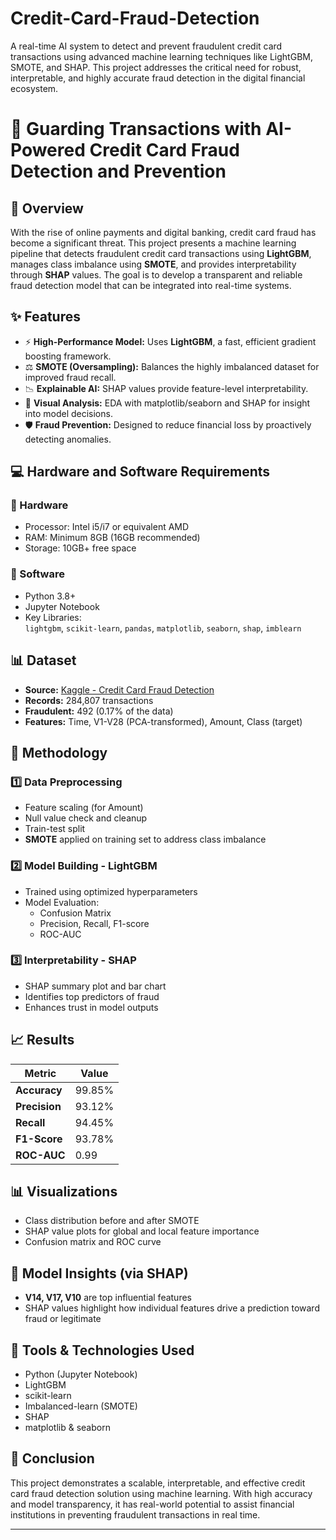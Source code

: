  # Credit-Card-Fraud-Detection
A real-time AI system to detect and prevent fraudulent credit card transactions using advanced machine learning techniques like LightGBM, SMOTE, and SHAP. This project addresses the critical need for robust, interpretable, and highly accurate fraud detection in the digital financial ecosystem.

# 📌 Guarding Transactions with AI-Powered Credit Card Fraud Detection and Prevention

## 🚀 Overview
With the rise of online payments and digital banking, credit card fraud has become a significant threat. This project presents a machine learning pipeline that detects fraudulent credit card transactions using **LightGBM**, manages class imbalance using **SMOTE**, and provides interpretability through **SHAP** values. The goal is to develop a transparent and reliable fraud detection model that can be integrated into real-time systems.

## ✨ Features
- ⚡ **High-Performance Model:** Uses **LightGBM**, a fast, efficient gradient boosting framework.
- ⚖ **SMOTE (Oversampling):** Balances the highly imbalanced dataset for improved fraud recall.
- 📉 **Explainable AI:** SHAP values provide feature-level interpretability.
- 🧪 **Visual Analysis:** EDA with matplotlib/seaborn and SHAP for insight into model decisions.
- 🛡 **Fraud Prevention:** Designed to reduce financial loss by proactively detecting anomalies.

## 💻 Hardware and Software Requirements
### 🔹 Hardware
- Processor: Intel i5/i7 or equivalent AMD
- RAM: Minimum 8GB (16GB recommended)
- Storage: 10GB+ free space

### 🔹 Software
- Python 3.8+
- Jupyter Notebook
- Key Libraries:  
  `lightgbm`, `scikit-learn`, `pandas`, `matplotlib`, `seaborn`, `shap`, `imblearn`

## 📊 Dataset
- **Source:** [Kaggle - Credit Card Fraud Detection](https://www.kaggle.com/datasets/mlg-ulb/creditcardfraud)
- **Records:** 284,807 transactions
- **Fraudulent:** 492 (0.17% of the data)
- **Features:** Time, V1-V28 (PCA-transformed), Amount, Class (target)

## 🔧 Methodology
### 1️⃣ Data Preprocessing
- Feature scaling (for Amount)
- Null value check and cleanup
- Train-test split
- **SMOTE** applied on training set to address class imbalance

### 2️⃣ Model Building - LightGBM
- Trained using optimized hyperparameters
- Model Evaluation:
  - Confusion Matrix
  - Precision, Recall, F1-score
  - ROC-AUC

### 3️⃣ Interpretability - SHAP
- SHAP summary plot and bar chart
- Identifies top predictors of fraud
- Enhances trust in model outputs

## 📈 Results
| Metric         | Value     |
|----------------|-----------|
| **Accuracy**   | 99.85%    |
| **Precision**  | 93.12%    |
| **Recall**     | 94.45%    |
| **F1-Score**   | 93.78%    |
| **ROC-AUC**    | 0.99      |

## 📊 Visualizations
- Class distribution before and after SMOTE
- SHAP value plots for global and local feature importance
- Confusion matrix and ROC curve

## 🧠 Model Insights (via SHAP)
- **V14, V17, V10** are top influential features
- SHAP values highlight how individual features drive a prediction toward fraud or legitimate

## 📎 Tools & Technologies Used
- Python (Jupyter Notebook)
- LightGBM
- scikit-learn
- Imbalanced-learn (SMOTE)
- SHAP
- matplotlib & seaborn

## 🎯 Conclusion
This project demonstrates a scalable, interpretable, and effective credit card fraud detection solution using machine learning. With high accuracy and model transparency, it has real-world potential to assist financial institutions in preventing fraudulent transactions in real time.

---
